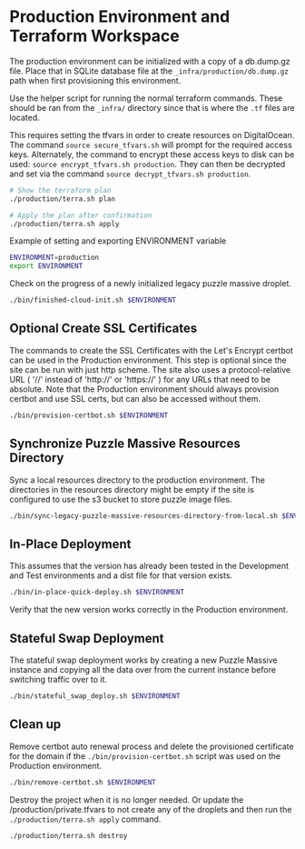 # Production Environment and Terraform Workspace

The production environment can be initialized with a copy of a db.dump.gz file.
Place that in SQLite database file at the `_infra/production/db.dump.gz` path
when first provisioning this environment.

Use the helper script for running the normal terraform commands. These should
be ran from the `_infra/` directory since that is where the `.tf` files are
located.

This requires setting the tfvars in order to create resources on DigitalOcean.
The command `source secure_tfvars.sh` will prompt for the required access keys.
Alternately, the command to encrypt these access keys to disk can be used:
`source encrypt_tfvars.sh production`. They can then be decrypted and set via
the command `source decrypt_tfvars.sh production`.

```bash
# Show the terraform plan
./production/terra.sh plan

# Apply the plan after confirmation
./production/terra.sh apply
```

Example of setting and exporting ENVIRONMENT variable

```bash
ENVIRONMENT=production
export ENVIRONMENT
```

Check on the progress of a newly initialized legacy puzzle massive droplet.

```bash
./bin/finished-cloud-init.sh $ENVIRONMENT
```

## Optional Create SSL Certificates

The commands to create the SSL Certificates with the Let's Encrypt certbot can
be used in the Production environment. This step is optional since the
site can be run with just http scheme. The site also uses a protocol-relative
URL ( '//' instead of 'http://' or 'https://' ) for any URLs that need to be
absolute. Note that the Production environment should always provision certbot
and use SSL certs, but can also be accessed without them.

```bash
./bin/provision-certbot.sh $ENVIRONMENT
```

## Synchronize Puzzle Massive Resources Directory

Sync a local resources directory to the production environment. The directories
in the resources directory might be empty if the site is configured to use the
s3 bucket to store puzzle image files.

```bash
./bin/sync-legacy-puzzle-massive-resources-directory-from-local.sh $ENVIRONMENT
```

## In-Place Deployment

This assumes that the version has already been tested in the Development and
Test environments and a dist file for that version exists.

```bash
./bin/in-place-quick-deploy.sh $ENVIRONMENT
```

Verify that the new version works correctly in the Production environment.

## Stateful Swap Deployment

The stateful swap deployment works by creating a new Puzzle Massive instance and
copying all the data over from the current instance before switching traffic
over to it.

```bash
./bin/stateful_swap_deploy.sh $ENVIRONMENT
```

## Clean up

Remove certbot auto renewal process and delete the provisioned certificate for
the domain if the `./bin/provision-certbot.sh` script was used on the Production
environment.

```bash
./bin/remove-certbot.sh $ENVIRONMENT
```

Destroy the project when it is no longer needed. Or update the
/production/private.tfvars to not create any of the droplets and then run the
`./production/terra.sh apply` command.

```bash
./production/terra.sh destroy
```
